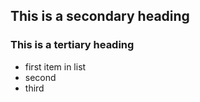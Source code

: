 ## This is a secondary heading
### This is a tertiary heading

* first item in list
* second
* third